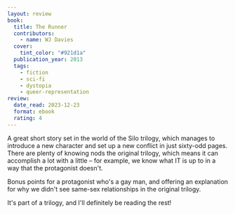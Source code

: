 ```yaml
---
layout: review
book:
  title: The Runner
  contributors:
    - name: WJ Davies
  cover:
    tint_color: "#921d1a"
  publication_year: 2013
  tags:
    - fiction
    - sci-fi
    - dystopia
    - queer-representation
review:
  date_read: 2023-12-23
  format: ebook
  rating: 4
---
```


A great short story set in the world of the Silo trilogy, which manages to introduce a new character and set up a new conflict in just sixty-odd pages.
There are plenty of knowing nods the original trilogy, which means it can accomplish a lot with a little – for example, we know what IT is up to in a way that the protagonist doesn't.

Bonus points for a protagonist who's a gay man, and offering an explanation for why we didn't see same-sex relationships in the original trilogy.

It's part of a trilogy, and I'll definitely be reading the rest!
